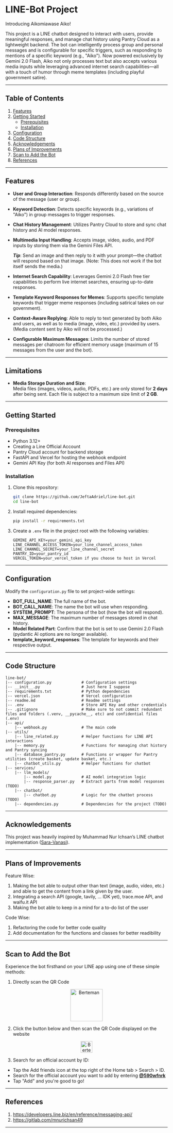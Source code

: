 # LINE-Bot Project

Introducing Aikomiawase Aiko!

This project is a LINE chatbot designed to interact with users, provide meaningful responses, and manage chat history using Pantry Cloud as a lightweight backend. The bot can intelligently process group and personal messages and is configurable for specific triggers, such as responding to mentions of a specific keyword (e.g., "Aiko"). Now powered exclusively by Gemini 2.0 Flash, Aiko not only processes text but also accepts various media inputs while leveraging advanced internet search capabilities—all with a touch of humor through meme templates (including playful government satire).

---

## Table of Contents
1. [Features](#features)
2. [Getting Started](#getting-started)
   - [Prerequisites](#prerequisites)
   - [Installation](#installation)
3. [Configuration](#configuration)
4. [Code Structure](#code-structure)
5. [Acknowledgements](#acknowledgements)
6. [Plans of Improvements](#plans-of-improvements)
7. [Scan to Add the Bot](#scan-to-add-the-bot)
8. [References](#references)

---

## Features
- **User and Group Interaction**: 
    Responds differently based on the source of the message (user or group).

- **Keyword Detection**: 
    Detects specific keywords (e.g., variations of "Aiko") in group messages to trigger responses.

- **Chat History Management**: 
    Utilizes Pantry Cloud to store and sync chat history and AI model responses.

- **Multimedia Input Handling**:
    Accepts image, video, audio, and PDF inputs by storing them via the Gemini Files API.
    
    ***Tip***: Send an image and then reply to it with your prompt—the chatbot will respond based on that image. (Note: This does not work if the bot itself sends the media.)

- **Internet Search Capability**:
    Leverages Gemini 2.0 Flash free tier capabilities to perform live internet searches, ensuring up-to-date responses.

- **Template Keyword Responses for Memes**:
    Supports specific template keywords that trigger meme responses (including satirical takes on our government).

- **Context-Aware Replying**:
    Able to reply to text generated by both Aiko and users, as well as to media (image, video, etc.) provided by users. (Media content sent by Aiko will not be processed.)
    
- **Configurable Maximum Messages**: 
    Limits the number of stored messages per chatroom for efficient memory usage (maximum of 15 messages from the user and the bot).

---

## Limitations
- **Media Storage Duration and Size**:  
Media files (images, videos, audio, PDFs, etc.) are only stored for **2 days** after being sent. Each file is subject to a maximum size limit of **2 GB**.

---

## Getting Started

### Prerequisites
- Python 3.12+
- Creating a Line Official Account
- Pantry Cloud account for backend storage
- FastAPI and Vercel for hosting the webhook endpoint
- Gemini API Key (for both AI responses and Files API)

### Installation
1. Clone this repository:
   ```bash
   git clone https://github.com/JeftaAdriel/line-bot.git
   cd line-bot
   ```

2. Install required dependencies:
   ```bash
   pip install -r requirements.txt
   ```

3. Create a `.env` file in the project root with the following variables:
   ```env
   GEMINI_API_KEY=your_gemini_api_key
   LINE_CHANNEL_ACCESS_TOKEN=your_line_channel_access_token
   LINE_CHANNEL_SECRET=your_line_channel_secret
   PANTRY_ID=your_pantry_id
   VERCEL_TOKEN=your_vercel_token if you choose to host in Vercel
   ```

---

## Configuration

Modify the `configuration.py` file to set project-wide settings:
- **BOT_FULL_NAME**: The full name of the bot.
- **BOT_CALL_NAME**: The name the bot will use when responding.
- **SYSTEM_PROMPT**: The persona of the bot (how the bot will respond).
- **MAX_MESSAGE**: The maximum number of messages stored in chat history.
- **Model Related Part**: Confirm that the bot is set to use Gemini 2.0 Flash (pydantic AI options are no longer available).
- **template_keyword_responses**: The template for keywords and their respective output.

---

## Code Structure

```
line-bot/
|-- configuration.py             # Configuration settings
|-- __init__.py                  # Just here I suppose
|-- requirements.txt             # Python dependencies
|-- vercel.json                  # Vercel configuration
|-- readme.md                    # Readme settings
|-- .env                         # Store API Key and other credentials
|-- .gitignore                   # Make sure to not commit redundant files and folders (.venv, __pycache__, etc) and confidential files (.env)
|-- api/
    |-- webhook.py               # The main code
|-- utils/
    |-- line_related.py          # Helper functions for LINE API interactions
    |-- memory.py                # Functions for managing chat history and Pantry syncing
    |-- database_pantry.py       # Functions or wrapper for Pantry utilities (create basket, update basket, etc.)
    |-- chatbot_utils.py         # Helper functions for chatbot
|-- services/
    |-- llm_models/
        |-- model.py             # AI model integration logic
        |-- response_parser.py   # Extract parts from model responses (TODO)
    |-- chatbot/
        |-- chatbot.py           # Logic for the chatbot process (TODO)
    |-- dependencies.py          # Dependencies for the project (TODO)
```

---

## Acknowledgements

This project was heavily inspired by Muhammad Nur Ichsan’s LINE chatbot implementation ([Sara-Vanasi](https://gitlab.com/mnurichsan49/sara-vanasi)).

---

## Plans of Improvements

Feature Wise:
1. Making the bot able to output other than text (image, audio, video, etc.) and able to get the content from a link given by the user.
2. Integrating a search API (google, tavily, ... IDK yet), trace.moe API, and waifu.it API
3. Making the bot able to keep in a mind for a to-do list of the user

Code Wise:
1. Refactoring the code for better code quality
2. Add documentation for the functions and classes for better readibility

---

## Scan to Add the Bot

Experience the bot firsthand on your LINE app using one of these simple methods:

1. Directly scan the QR Code 

<div align="center">
  <a href= "https://lin.ee/I1ALAga"><img src="https://qr-official.line.me/gs/M_590wfnrk_GW.png" alt="Berteman" height=100 border="0"></a>
</div>

2. Click the button below and then scan the QR Code displayed on the website

<div align=center> <a href="https://lin.ee/I1ALAga"><img src="https://scdn.line-apps.com/n/line_add_friends/btn/id.png" alt="Berteman" height="36" border="0"></a>
</div>

3. Search for an official account by ID:
- Tap the Add friends icon at the top right of the Home tab > Search > ID.
- Search for the official account you want to add by entering <b> <u> @590wfnrk </u> </b>
- Tap "Add" and you're good to go!

---

## References

1. https://developers.line.biz/en/reference/messaging-api/
2. https://gitlab.com/mnurichsan49

---